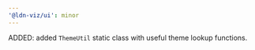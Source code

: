 ```yaml
---
'@ldn-viz/ui': minor
---
```


ADDED: added `ThemeUtil` static class with useful theme lookup functions.
